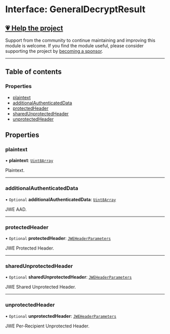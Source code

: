 # Interface: GeneralDecryptResult

## [💗 Help the project](https://github.com/sponsors/panva)

Support from the community to continue maintaining and improving this module is welcome. If you find the module useful, please consider supporting the project by [becoming a sponsor](https://github.com/sponsors/panva).

---

## Table of contents

### Properties

- [plaintext](types.GeneralDecryptResult.md#plaintext)
- [additionalAuthenticatedData](types.GeneralDecryptResult.md#additionalauthenticateddata)
- [protectedHeader](types.GeneralDecryptResult.md#protectedheader)
- [sharedUnprotectedHeader](types.GeneralDecryptResult.md#sharedunprotectedheader)
- [unprotectedHeader](types.GeneralDecryptResult.md#unprotectedheader)

## Properties

### plaintext

• **plaintext**: [`Uint8Array`]( https://developer.mozilla.org/docs/Web/JavaScript/Reference/Global_Objects/Uint8Array )

Plaintext.

___

### additionalAuthenticatedData

• `Optional` **additionalAuthenticatedData**: [`Uint8Array`]( https://developer.mozilla.org/docs/Web/JavaScript/Reference/Global_Objects/Uint8Array )

JWE AAD.

___

### protectedHeader

• `Optional` **protectedHeader**: [`JWEHeaderParameters`](types.JWEHeaderParameters.md)

JWE Protected Header.

___

### sharedUnprotectedHeader

• `Optional` **sharedUnprotectedHeader**: [`JWEHeaderParameters`](types.JWEHeaderParameters.md)

JWE Shared Unprotected Header.

___

### unprotectedHeader

• `Optional` **unprotectedHeader**: [`JWEHeaderParameters`](types.JWEHeaderParameters.md)

JWE Per-Recipient Unprotected Header.
